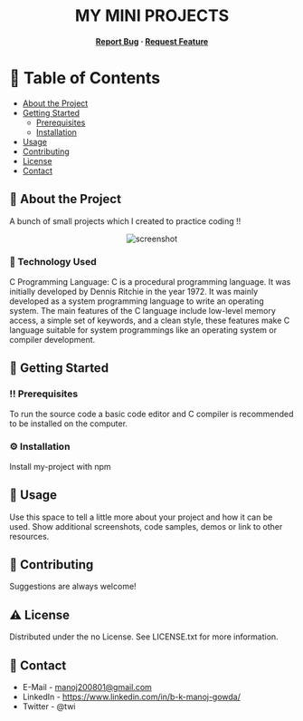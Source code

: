 <div align="center">
  <h1>MY MINI PROJECTS</h1>  
  <!-- Badges -->
<h4>
    <a href="https://github.com/B-K-Manoj-Gowda/my_mini_projects/issues/">Report Bug</a>
  <span> · </span>
    <a href="https://github.com/B-K-Manoj-Gowda/my_mini_projects/issues/">Request Feature</a>
  </h4>
</div>

<!-- Table of Contents -->
# :notebook_with_decorative_cover: Table of Contents
- [About the Project](#star2-about-the-project)
- [Getting Started](#toolbox-getting-started)
  * [Prerequisites](#bangbang-prerequisites)
  * [Installation](#gear-installation)
- [Usage](#eyes-usage)
- [Contributing](#wave-contributing)
- [License](#warning-license)
- [Contact](#handshake-contact)  

## :star2: About the Project
  <p>
    A bunch of small projects which I created to practice coding !!
  </p>
  
<div align="center"> 
  <img src="https://i.pinimg.com/originals/46/33/90/463390aaa484c8a5816881e5f7bcdd8f.jpg" alt="screenshot" />
</div>

### :space_invader: Technology Used
C Programming Language: C is a procedural programming language. It was initially developed by Dennis Ritchie in the year 1972. It was mainly developed as a system programming language to write an operating system. The main features of the C language include low-level memory access, a simple set of keywords, and a clean style, these features make C language suitable for system programmings like an operating system or compiler development.

<!-- Getting Started -->
## 	:toolbox: Getting Started

<!-- Prerequisites -->
### :bangbang: Prerequisites
To run the source code a basic code editor and C compiler is recommended to be installed on the computer.

<!-- Installation -->
### :gear: Installation
Install my-project with npm
   
<!-- Usage -->
## :eyes: Usage
Use this space to tell a little more about your project and how it can be used. Show additional screenshots, code samples, demos or link to other resources.

<!-- Contributing -->
## :wave: Contributing
Suggestions are always welcome!

<!-- License -->
## :warning: License
Distributed under the no License. See LICENSE.txt for more information.

<!-- Contact -->
## :handshake: Contact

- E-Mail - manoj200801@gmail.com
- LinkedIn - https://www.linkedin.com/in/b-k-manoj-gowda/
- Twitter - @twi

